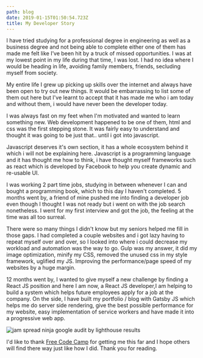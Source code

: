 ```yaml
---
path: blog
date: 2019-01-15T01:50:54.723Z
title: My Developer Story
---
```

I have tried studying for a professional degree in engineering as well as a business degree and not being able to complete either one of them has made me felt like I’ve been hit by a truck of missed opportunities. I was at my lowest point in my life during that time, I was lost. I had no idea where I would be heading in life, avoiding family members, friends, secluding myself from society.

My entire life I grew up picking up skills over the internet and always have been open to try out new things. It would be embarrassing to list some of them out here but I've learnt to accept that it has made me who i am today and without them, i would have never been the developer today.

I was always fast on my feet when I'm motivated and wanted to learn something new. Web development happened to be one of them, html and css was the first stepping stone. It was fairly easy to understand and thought it was going to be just that.. until i got into javascript.

Javascript deserves it's own section, it has a whole ecosystem behind it which i will not be explaining here. Javascript is a programming language and it has thought me how to think, i have thought myself frameworks such as react which is developed by Facebook to help you create dynamic and re-usable UI.

I was working 2 part time jobs, studying in between whenever I can and bought a programming book, which to this day I haven't completed. 5 months went by, a friend of mine pushed me into finding a developer job even though I thought I was not ready but i went on with the job search nonetheless. I went for my first interview and got the job, the feeling at the time was all too surreal.

There were so many things I didn't know but my seniors helped me fill in those gaps. I had completed a couple websites and i got lazy having to repeat myself over and over, so I looked into where i could decrease my workload and automation was the way to go. Gulp was my answer, it did my image optimization, minify my CSS, removed the unused css in my style framework, uglified my JS. Improving the performance/page speed of my websites by a huge margin.

12 months went by, I wanted to give myself a new challenge by finding a React JS position and here I am now, a React JS developer,I am helping to build a system which helps future employees apply for a job at the company.  On the side, I have built my portfolio / blog with Gatsby JS which helps me do server side rendering, give the best possible performance for my website, easy implementation of service workers and have made it into a progressive web app.

![jam spread ninja google audit by lighthouse results](/assets/capture.png)

I'd like to thank <a href="https://www.freecodecamp.org/" target="_blank">Free Code Camp</a> for getting me this far and I hope others will find there way just like how I did. Thank you for reading.
